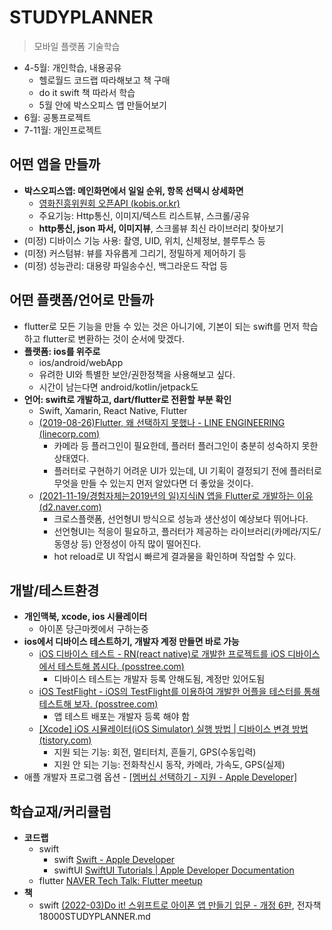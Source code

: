 # STUDYPLANNER

> 모바일 플랫폼 기술학습

- 4-5월: 개인학습, 내용공유
  - 헬로월드 코드랩 따라해보고 책 구매
  - do it swift 책 따라서 학습
  - 5월 안에 박스오피스 앱 만들어보기
- 6월: 공통프로젝트
- 7-11월: 개인프로젝트





## 어떤 앱을 만들까

- **박스오피스앱: 메인화면에서 일일 순위, 항목 선택시 상세화면**
  - [영화진흥위원회 오픈API (kobis.or.kr)](https://www.kobis.or.kr/kobisopenapi/homepg/apiservice/searchServiceInfo.do)
  - 주요기능: Http통신, 이미지/텍스트 리스트뷰, 스크롤/공유
  - **http통신, json 파서, 이미지뷰**, 스크롤뷰 최신 라이브러리 찾아보기
- (미정) 디바이스 기능 사용: 촬영, UID, 위치, 신체정보, 블루투스 등
- (미정) 커스텀뷰: 뷰를 자유롭게 그리기, 정밀하게 제어하기 등
- (미정) 성능관리: 대용량 파일송수신, 백그라운드 작업 등




## 어떤 플랫폼/언어로 만들까

- flutter로 모든 기능을 만들 수 있는 것은 아니기에, 기본이 되는 swift를 먼저 학습하고 flutter로 변환하는 것이 순서에 맞겠다.
- **플랫폼: ios를 위주로**
  - ios/android/webApp
  - 유려한 UI와 특별한 보안/권한정책을 사용해보고 싶다.
  - 시간이 남는다면 android/kotlin/jetpack도
- **언어: swift로 개발하고, dart/flutter로 전환할 부분 확인**
  - Swift, Xamarin, React Native, Flutter
  - [(2019-08-26)Flutter, 왜 선택하지 못했나 - LINE ENGINEERING (linecorp.com)](https://engineering.linecorp.com/ko/blog/flutter-pros-and-cons/)
    - 카메라 등 플러그인이 필요한데, 플러터 플러그인이 충분히 성숙하지 못한 상태였다.
    - 플러터로 구현하기 어려운 UI가 있는데, UI 기획이 결정되기 전에 플러터로 무엇을 만들 수 있는지 먼저 알았다면 더 좋았을 것이다.
  - [(2021-11-19/경험자체는2019년의 일)지식iN 앱을 Flutter로 개발하는 이유 (d2.naver.com)](https://d2.naver.com/helloworld/3384599)
    - 크로스플랫폼, 선언형UI 방식으로 성능과 생산성이 예상보다 뛰어나다.
    - 선언형UI는 적응이 필요하고, 플러터가 제공하는 라이브러리(카메라/지도/동영상 등) 안정성이 아직 많이 떨어진다.
    - hot reload로 UI 작업시 빠르게 결과물을 확인하며 작업할 수 있다.

  


## 개발/테스트환경

- **개인맥북, xcode, ios 시뮬레이터**
  - 아이폰 당근마켓에서 구하는중
- **ios에서 디바이스 테스트하기, 개발자 계정 만들면 바로 가능**
  - [iOS 디바이스 테스트 - RN(react native)로 개발한 프로젝트를 iOS 디바이스에서 테스트해 봅시다. (posstree.com)](https://dev-yakuza.posstree.com/ko/react-native/ios-test-on-device/)
    - 디바이스 테스트는 개발자 등록 안해도됨, 계정만 있어도됨
  - [iOS TestFlight - iOS의 TestFlight를 이용하여 개발한 어플을 테스터를 통해 테스트해 보자. (posstree.com)](https://dev-yakuza.posstree.com/ko/react-native/ios-testflight/)
    - 앱 테스트 배포는 개발자 등록 해야 함
  - [[Xcode] iOS 시뮬레이터(iOS Simulator) 실행 방법 | 디바이스 변경 방법 (tistory.com)](https://envia.tistory.com/161)
    - 지원 되는 기능: 회전, 멀티터치, 흔들기, GPS(수동입력)
    - 지원 안 되는 기능: 전화착신시 동작, 카메라, 가속도, GPS(실제)
- 애플 개발자 프로그램 옵션 - [[멤버십 선택하기 - 지원 - Apple Developer]](https://developer.apple.com/kr/support/compare-memberships/)

  


## 학습교재/커리큘럼

- **코드랩**
  - swift 
    - swift [Swift - Apple Developer](https://developer.apple.com/kr/swift/)
    - swiftUI [SwiftUI Tutorials | Apple Developer Documentation](https://developer.apple.com/tutorials/swiftui)
  - flutter [NAVER Tech Talk: Flutter meetup](https://d2.naver.com/news/9527890)
- **책**
  - swift [(2022-03)Do it! 스위프트로 아이폰 앱 만들기 입문 - 개정 6판](https://www.aladin.co.kr/m/mproduct.aspx?ItemId=289731712), 전자책 18000STUDYPLANNER.md
